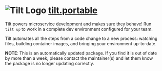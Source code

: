 # ![Tilt Logo](https://cdn.jsdelivr.net/gh/mikeee/ChocoPackages/icons/tilt.png "Tilt Portable Logo") [tilt.portable](https://chocolatey.org/packages/tilt.portable)

Tilt powers microservice development and makes sure they behave! Run `tilt up` to work in a complete dev environment configured for your team.

Tilt automates all the steps from a code change to a new process: watching files, building container images, and bringing your environment up-to-date.

**NOTE**: This is an automatically updated package. If you find it is out of date by more than a week, please contact the maintainer(s) and let them know the package is no longer updating correctly.
